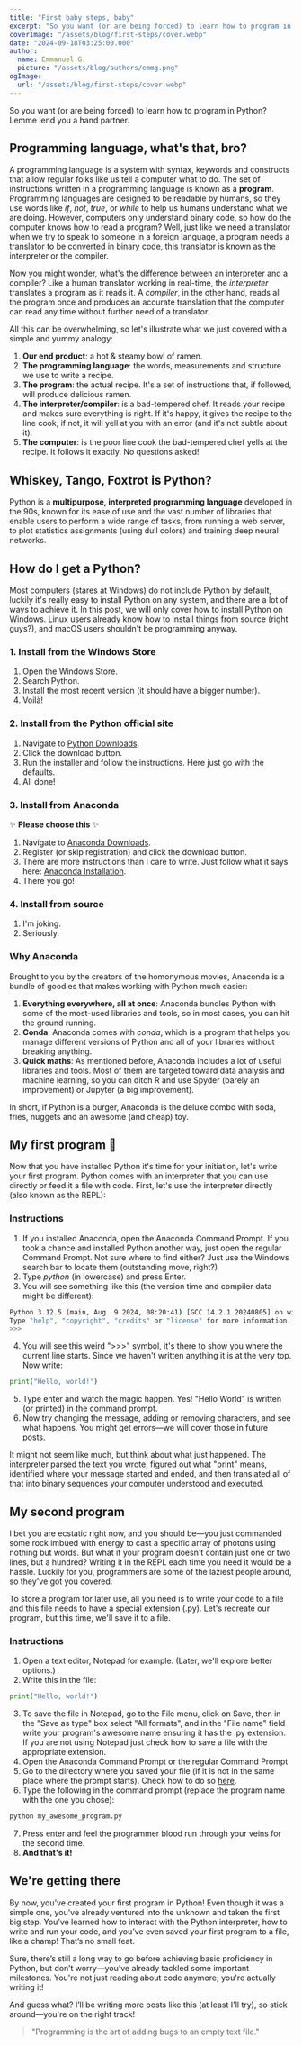 ```yaml
---
title: "First baby steps, baby"
excerpt: "So you want (or are being forced) to learn how to program in Python? Lemme lend you a hand partner."
coverImage: "/assets/blog/first-steps/cover.webp"
date: "2024-09-18T03:25:00.000"
author:
  name: Emmanuel G.
  picture: "/assets/blog/authors/emmg.png"
ogImage:
  url: "/assets/blog/first-steps/cover.webp"
---
```


So you want (or are being forced) to learn how to program in Python? Lemme lend you a hand partner.

## Programming language, what's that, bro?

A programming language is a system with syntax, keywords and constructs that allow regular folks like us tell a computer what to do. The set of instructions written in a programming language is known as a **program**. Programming languages are designed to be readable by humans, so they use words like _if_, _not_, _true_, or _while_ to help us humans understand what we are doing. However, computers only understand binary code, so how do the computer knows how to read a program? Well, just like we need a translator when we try to speak to someone in a foreign language, a program needs a translator to be converted in binary code, this translator is known as the interpreter or the compiler.

Now you might wonder, what's the difference between an interpreter and a compiler? Like a human translator working in real-time, the _interpreter_ translates a program as it reads it. A _compiler_, in the other hand, reads all the program once and produces an accurate translation that the computer can read any time without further need of a translator.

All this can be overwhelming, so let's illustrate what we just covered with a simple and yummy analogy:

1. **Our end product**: a hot & steamy bowl of ramen.
2. **The programming language**: the words, measurements and structure we use to write a recipe.
3. **The program**: the actual recipe. It's a set of instructions that, if followed, will produce delicious ramen.
4. **The interpreter/compiler**: is a bad-tempered chef. It reads your recipe and makes sure everything is right. If it's happy, it gives the recipe to the line cook, if not, it will yell at you with an error (and it's not subtle about it).
5. **The computer**: is the poor line cook the bad-tempered chef yells at the recipe. It follows it exactly. No questions asked!

## Whiskey, Tango, Foxtrot is Python?

Python is a **multipurpose, interpreted programming language** developed in the 90s, known for its ease of use and the vast number of libraries that enable users to perform a wide range of tasks, from running a web server, to plot statistics assignments (using dull colors) and training deep neural networks.

## How do I get a Python?

Most computers (stares at Windows) do not include Python by default, luckily it's really easy to install Python on any system, and there are a lot of ways to achieve it. In this post, we will only cover how to install Python on Windows. Linux users already know how to install things from source (right guys?), and macOS users shouldn't be programming anyway.

### 1. Install from the Windows Store

1. Open the Windows Store.
2. Search Python.
3. Install the most recent version (it should have a bigger number).
4. Voilà!

### 2. Install from the Python official site

1. Navigate to [Python Downloads](https://www.python.org/downloads/).
2. Click the download button.
3. Run the installer and follow the instructions. Here just go with the defaults.
4. All done!

### 3. Install from Anaconda

✨ **Please choose this** ✨

1. Navigate to [Anaconda Downloads](https://www.anaconda.com/download).
2. Register (or skip registration) and click the download button.
3. There are more instructions than I care to write. Just follow what it says here: [Anaconda Installation](https://docs.anaconda.com/anaconda/install/windows/).
4. There you go!

### 4. Install from source

1. I'm joking.
2. Seriously.

### Why Anaconda

Brought to you by the creators of the homonymous movies, Anaconda is a bundle of goodies that makes working with Python much easier:

1. **Everything everywhere, all at once**: Anaconda bundles Python with some of the most-used libraries and tools, so in most cases, you can hit the ground running.
2. **Conda**: Anaconda comes with _conda_, which is a program that helps you manage different versions of Python and all of your libraries without breaking anything.
3. **Quick maths**: As mentioned before, Anaconda includes a lot of useful libraries and tools. Most of them are targeted toward data analysis and machine learning, so you can ditch R and use Spyder (barely an improvement) or Jupyter (a big improvement).

In short, if Python is a burger, Anaconda is the deluxe combo with soda, fries, nuggets and an awesome (and cheap) toy.

## My first program 🧸

Now that you have installed Python it's time for your initiation, let's write your first program. Python comes with an interpreter that you can use directly or feed it a file with code. First, let's use the interpreter directly (also known as the REPL):

### Instructions

1. If you installed Anaconda, open the Anaconda Command Prompt. If you took a chance and installed Python another way, just open the regular Command Prompt. Not sure where to find either? Just use the Windows search bar to locate them (outstanding move, right?)
2. Type _python_ (in lowercase) and press Enter.
3. You will see something like this (the version time and compiler data might be different):

```bash
Python 3.12.5 (main, Aug  9 2024, 08:20:41) [GCC 14.2.1 20240805] on windows
Type "help", "copyright", "credits" or "license" for more information.
>>>
```

4. You will see this weird ">>>" symbol, it's there to show you where the current line starts. Since we haven't written anything it is at the very top. Now write:

```py
print("Hello, world!")
```

5. Type enter and watch the magic happen. Yes! "Hello World" is written (or printed) in the command prompt.
6. Now try changing the message, adding or removing characters, and see what happens. You might get errors—we will cover those in future posts.

It might not seem like much, but think about what just happened. The interpreter parsed the text you wrote, figured out what "print" means, identified where your message started and ended, and then translated all of that into binary sequences your computer understood and executed.

## My second program

I bet you are ecstatic right now, and you should be—you just commanded some rock imbued with energy to cast a specific array of photons using nothing but words. But what if your program doesn't contain just one or two lines, but a hundred? Writing it in the REPL each time you need it would be a hassle. Luckily for you, programmers are some of the laziest people around, so they've got you covered.

To store a program for later use, all you need is to write your code to a file and this file needs to have a special extension (.py). Let's recreate our program, but this time, we'll save it to a file.

### Instructions

1. Open a text editor, Notepad for example. (Later, we'll explore better options.)
2. Write this in the file:

```py
print("Hello, world!")
```

3. To save the file in Notepad, go to the File menu, click on Save, then in the "Save as type" box select "All formats", and in the "File name" field write your program's awesome name ensuring it has the .py extension. If you are not using Notepad just check how to save a file with the appropriate extension.
4. Open the Anaconda Command Prompt or the regular Command Prompt
5. Go to the directory where you saved your file (if it is not in the same place where the prompt starts). Check how to do so [here](https://www.lifewire.com/change-directories-in-command-prompt-5185508).
6. Type the following in the command prompt (replace the program name with the one you chose):

```bash
python my_awesome_program.py
```

7. Press enter and feel the programmer blood run through your veins for the second time.
8. **And that's it!**

## We're getting there

By now, you’ve created your first program in Python! Even though it was a simple one, you've already ventured into the unknown and taken the first big step. You’ve learned how to interact with the Python interpreter, how to write and run your code, and you’ve even saved your first program to a file, like a champ! That’s no small feat.

Sure, there’s still a long way to go before achieving basic proficiency in Python, but don’t worry—you’ve already tackled some important milestones. You're not just reading about code anymore; you're actually writing it!

And guess what? I’ll be writing more posts like this (at least I'll try), so stick around—you're on the right track!

> "Programming is the art of adding bugs to an empty text file."
